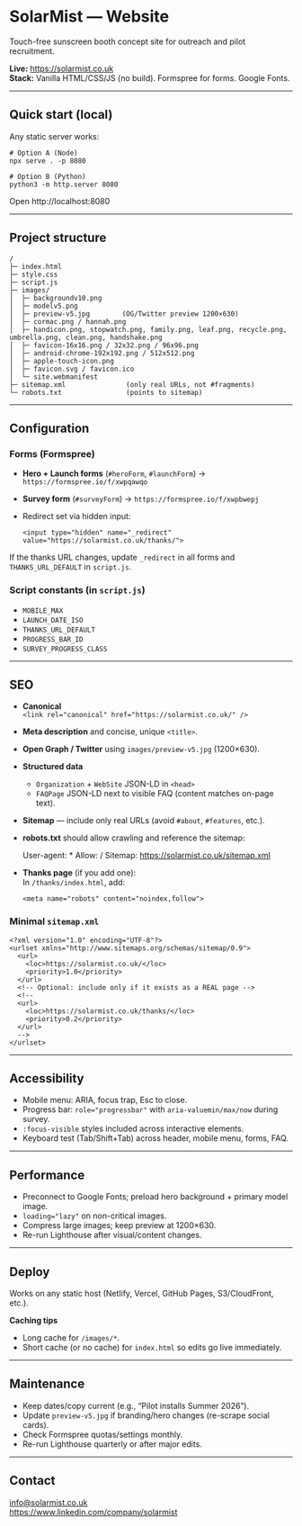 # SolarMist — Website

Touch-free sunscreen booth concept site for outreach and pilot recruitment.

**Live:** https://solarmist.co.uk  
**Stack:** Vanilla HTML/CSS/JS (no build). Formspree for forms. Google Fonts.

---

## Quick start (local)

Any static server works:

    # Option A (Node)
    npx serve . -p 8080

    # Option B (Python)
    python3 -m http.server 8080

Open http://localhost:8080

---

## Project structure

    /
    ├─ index.html
    ├─ style.css
    ├─ script.js
    ├─ images/
    │  ├─ backgroundv10.png
    │  ├─ modelv5.png
    │  ├─ preview-v5.jpg        (OG/Twitter preview 1200×630)
    │  ├─ cormac.png / hannah.png
    │  ├─ handicon.png, stopwatch.png, family.png, leaf.png, recycle.png, umbrella.png, clean.png, handshake.png
    │  ├─ favicon-16x16.png / 32x32.png / 96x96.png
    │  ├─ android-chrome-192x192.png / 512x512.png
    │  ├─ apple-touch-icon.png
    │  ├─ favicon.svg / favicon.ico
    │  └─ site.webmanifest
    ├─ sitemap.xml               (only real URLs, not #fragments)
    └─ robots.txt                (points to sitemap)

---

## Configuration

### Forms (Formspree)
- **Hero + Launch forms** (`#heroForm`, `#launchForm`) → `https://formspree.io/f/xwpqawqo`  
- **Survey form** (`#surveyForm`) → `https://formspree.io/f/xwpbwepj`  
- Redirect set via hidden input:

    `<input type="hidden" name="_redirect" value="https://solarmist.co.uk/thanks/">`

If the thanks URL changes, update `_redirect` in all forms and `THANKS_URL_DEFAULT` in `script.js`.

### Script constants (in `script.js`)
- `MOBILE_MAX`
- `LAUNCH_DATE_ISO`
- `THANKS_URL_DEFAULT`
- `PROGRESS_BAR_ID`
- `SURVEY_PROGRESS_CLASS`

---

## SEO

- **Canonical**  
  `<link rel="canonical" href="https://solarmist.co.uk/" />`
- **Meta description** and concise, unique `<title>`.
- **Open Graph / Twitter** using `images/preview-v5.jpg` (1200×630).
- **Structured data**  
  - `Organization` + `WebSite` JSON-LD in `<head>`  
  - `FAQPage` JSON-LD next to visible FAQ (content matches on-page text).
- **Sitemap** — include only real URLs (avoid `#about`, `#features`, etc.).  
- **robots.txt** should allow crawling and reference the sitemap:

    User-agent: *
    Allow: /
    Sitemap: https://solarmist.co.uk/sitemap.xml

- **Thanks page** (if you add one):  
  In `/thanks/index.html`, add:

    `<meta name="robots" content="noindex,follow">`

### Minimal `sitemap.xml`

    <?xml version="1.0" encoding="UTF-8"?>
    <urlset xmlns="http://www.sitemaps.org/schemas/sitemap/0.9">
      <url>
        <loc>https://solarmist.co.uk/</loc>
        <priority>1.0</priority>
      </url>
      <!-- Optional: include only if it exists as a REAL page -->
      <!--
      <url>
        <loc>https://solarmist.co.uk/thanks/</loc>
        <priority>0.2</priority>
      </url>
      -->
    </urlset>

---

## Accessibility

- Mobile menu: ARIA, focus trap, Esc to close.
- Progress bar: `role="progressbar"` with `aria-valuemin/max/now` during survey.
- `:focus-visible` styles included across interactive elements.
- Keyboard test (Tab/Shift+Tab) across header, mobile menu, forms, FAQ.

---

## Performance

- Preconnect to Google Fonts; preload hero background + primary model image.
- `loading="lazy"` on non-critical images.
- Compress large images; keep preview at 1200×630.
- Re-run Lighthouse after visual/content changes.

---

## Deploy

Works on any static host (Netlify, Vercel, GitHub Pages, S3/CloudFront, etc.).

**Caching tips**
- Long cache for `/images/*`.
- Short cache (or no cache) for `index.html` so edits go live immediately.

---

## Maintenance

- Keep dates/copy current (e.g., “Pilot installs Summer 2026”).
- Update `preview-v5.jpg` if branding/hero changes (re-scrape social cards).
- Check Formspree quotas/settings monthly.
- Re-run Lighthouse quarterly or after major edits.

---

## Contact

info@solarmist.co.uk  
https://www.linkedin.com/company/solarmist

